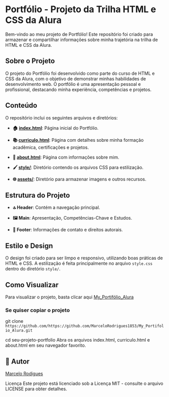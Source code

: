 # Portfólio - Projeto da Trilha HTML e CSS da Alura

Bem-vindo ao meu projeto de Portfólio! Este repositório foi criado para armazenar e compartilhar informações sobre minha trajetória na trilha de HTML e CSS da Alura.

## Sobre o Projeto

O projeto do Portfólio foi desenvolvido como parte do curso de HTML e CSS da Alura, com o objetivo de demonstrar minhas habilidades de desenvolvimento web. O portfólio é uma apresentação pessoal e profissional, destacando minha experiência, competências e projetos.

## Conteúdo

O repositório inclui os seguintes arquivos e diretórios:

- **🏠 [index.html](index.html)**: Página inicial do Portfólio.
  
- **📚 [curriculo.html](curriculo.html)**: Página com detalhes sobre minha formação acadêmica, certificações e projetos.
  
- **👤 [about.html](about.html)**: Página com informações sobre mim.
  
- **🖌️ [style/](style/)**: Diretório contendo os arquivos CSS para estilização.
  
- **🌐 [assets/](assets/)**: Diretório para armazenar imagens e outros recursos.

## Estrutura do Projeto

- **🔝 Header**: Contém a navegação principal.
  
- **🖼️ Main**: Apresentação, Competências-Chave e Estudos.
  
- **👣 Footer**: Informações de contato e direitos autorais.

## Estilo e Design

O design foi criado para ser limpo e responsivo, utilizando boas práticas de HTML e CSS. A estilização é feita principalmente no arquivo `style.css` dentro do diretório `style/`.

## Como Visualizar

Para visualizar o projeto, basta clicar aqui [My_Portifólio_Alura](https://my-portifolio-alura.vercel.app/)

### Se quiser copiar o projeto

git clone ``https://github.com/https://github.com/MarceloRodrigues1853/My_Portifolio_Alura.git``

cd seu-projeto-portfolio
Abra os arquivos index.html, curriculo.html e about.html em seu navegador favorito.

## 👤 Autor
 [Marcelo Rodigues](https://github.com/https://github.com/MarceloRodrigues1853)

Licença
Este projeto está licenciado sob a Licença MIT - consulte o arquivo LICENSE para obter detalhes.




